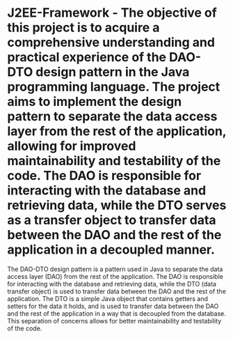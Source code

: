 # J2EE-Framework - The objective of this project is to acquire a comprehensive understanding and practical experience of the DAO-DTO design pattern in the Java programming language. The project aims to implement the design pattern to separate the data access layer from the rest of the application, allowing for improved maintainability and testability of the code. The DAO is responsible for interacting with the database and retrieving data, while the DTO serves as a transfer object to transfer data between the DAO and the rest of the application in a decoupled manner.
The DAO-DTO design pattern is a pattern used in Java to separate the data access layer (DAO) from the rest of the application. The DAO is responsible for interacting with the database and retrieving data, while the DTO (data transfer object) is used to transfer data between the DAO and the rest of the application. The DTO is a simple Java object that contains getters and setters for the data it holds, and is used to transfer data between the DAO and the rest of the application in a way that is decoupled from the database. This separation of concerns allows for better maintainability and testability of the code.
